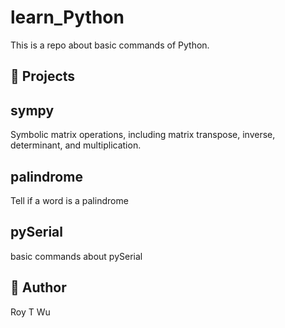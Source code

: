 # learn_Python
This is a repo about basic commands of Python. 

💾 Projects
------------

## sympy
Symbolic matrix operations, including matrix transpose, inverse, determinant, and multiplication.


## palindrome
Tell if a word is a palindrome

## pySerial
basic commands about pySerial


🤖 Author 
------
Roy T Wu
